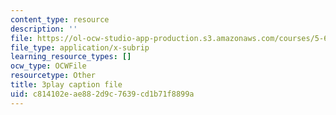 ```yaml
---
content_type: resource
description: ''
file: https://ol-ocw-studio-app-production.s3.amazonaws.com/courses/5-61-physical-chemistry-fall-2017/c814102eae882d9c7639cd1b71f8899a_Z0ALwCckM24.srt
file_type: application/x-subrip
learning_resource_types: []
ocw_type: OCWFile
resourcetype: Other
title: 3play caption file
uid: c814102e-ae88-2d9c-7639-cd1b71f8899a
---
```

